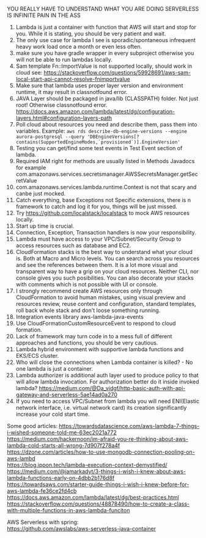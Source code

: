 YOU REALLY HAVE TO UNDERSTAND WHAT YOU ARE DOING
SERVERLESS IS INFINITE PAIN IN THE ASS

1. Lambda is just a container with function that AWS will start and stop for you. While it is stating, you should be very patient and wait. 
2. The only use case for lambda I see is sporadic/spontaneous infrequent heavy work load once a month or even less often. 
3. make sure you have gradle wrapper in every subproject otherwise you will not be able to run lambdas locally.
4. Sam template Fn::ImportValue is not supported locally, should work in cloud see: https://stackoverflow.com/questions/59928691/aws-sam-local-start-api-cannot-resolve-fnimportvalue
5. Make sure that lambda uses proper layer version and environment runtime, it may result in classnotfound error.
6. JAVA Layer should be packaged in java/lib (CLASSPATH) folder. Not just root! Otherwise classnotfound error.
   https://docs.aws.amazon.com/lambda/latest/dg/configuration-layers.html#configuration-layers-path
7. Poll cloud about resources you need and describe them, pass them into variables. Example: ``` aws rds describe-db-engine-versions --engine aurora-postgresql --query 'DBEngineVersions[?contains(SupportedEngineModes,`provisioned`)].EngineVersion' ```
8. Testing you can get/find some test events in Test Event section of lambda.
9. Required IAM right for methods are usually listed in Methods Javadocs for example com.amazonaws.services.secretsmanager.AWSSecretsManager.getSecretValue
10. com.amazonaws.services.lambda.runtime.Context is not that scary and canbe just mocked.
11. Catch everything, base Exceptions not Specific extensions, there is n framework to catch and log it for you, things will be just missed.
12. Try https://github.com/localstack/localstack to mock AWS resources locally.
13. Start up time is crucial. 
14. Connection, Exception, Transaction handlers is now your responsibility.
15. Lambda must have access to your VPC/Subnet/Security Group to access resources such as database and EC2.
16. CloudFormation stacks is the best way to understand what your cloud is. Both at Macro and Micro levels. You can search across you resources and see the references between them. It is a lot more visual and transparent way to have a grip on your cloud resources. Neither CLI, nor console gives you such posibilities. You can also decorate your stacks with comments which is not possible with UI or console.
17. I strongly recommend create AWS resources only through CloudFormation to avoid human mistakes, using visual preview and resources review, reuse content and configuration, standard templates, roll back whole stack and don't loose something running.
18. Integration events library aws-lambda-java-events 
19. Use CloudFormationCustomResourceEvent to respond to cloud formation.
20. Lack of framework may turn code in to a mess full of different approaches and functions, you should be very cautious. 
21. Lambda hybrid environment with supportive lambda functions and EKS/ECS cluster.
22. Who will close the connections when Lambda container is killed? - No one lambda is just a container.
23. Lambda authorizer is additional auth layer used to produce policy to that will allow lambda invocation. For authorization better do it inside invoked lambda? https://medium.com/@Da_vidgf/http-basic-auth-with-api-gateway-and-serverless-5ae14ad0a270 
24. If you need to access VPC/Subnet from lambda you will need ENI(Elastic network interface, i.e. virtual network card) its creation significantly increase your cold start time.


Some good articles:
https://towardsdatascience.com/aws-lambda-7-things-i-wished-someone-told-me-63ec2021a772  
https://medium.com/hackernoon/im-afraid-you-re-thinking-about-aws-lambda-cold-starts-all-wrong-7d907f278a4f  
https://dzone.com/articles/how-to-use-mongodb-connection-pooling-on-aws-lambd  
https://blog.ippon.tech/lambda-execution-context-demystified/  
https://medium.com/@iamarkadyt/3-things-i-wish-i-knew-about-aws-lambda-functions-early-on-4dbb2b176d8f  
https://towardsaws.com/starter-guide-things-i-wish-i-knew-before-for-aws-lambda-fe36ce2fd4cb  
https://docs.aws.amazon.com/lambda/latest/dg/best-practices.html  
https://stackoverflow.com/questions/48878490/how-to-create-a-class-with-multiple-functions-in-aws-lambda-funciton  


AWS Serverless with spring:  
https://github.com/awslabs/aws-serverless-java-container
